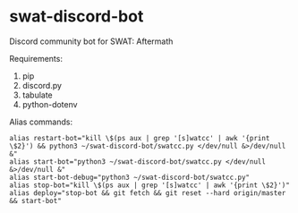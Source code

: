 # swat-discord-bot
Discord community bot for SWAT: Aftermath

Requirements:
1. pip
2. discord.py
3. tabulate
4. python-dotenv

Alias commands:
```
alias restart-bot="kill \$(ps aux | grep '[s]watcc' | awk '{print \$2}') && python3 ~/swat-discord-bot/swatcc.py </dev/null &>/dev/null &"
alias start-bot="python3 ~/swat-discord-bot/swatcc.py </dev/null &>/dev/null &"
alias start-bot-debug="python3 ~/swat-discord-bot/swatcc.py"
alias stop-bot="kill \$(ps aux | grep '[s]watcc' | awk '{print \$2}')"
alias deploy="stop-bot && git fetch && git reset --hard origin/master && start-bot"
```
